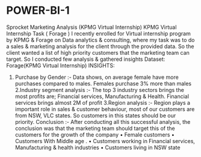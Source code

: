 # POWER-BI-1
Sprocket Marketing Analysis (KPMG Virtual Internship)
KPMG Virtual Internship Task ( Forage )
I recently enrolled for Virtual internship program by KPMG & Forage on Data analytics & consulting, where my task was to do a sales & marketing analysis for the client through the provided data.
So the client wanted a list of high priority customers that the marketing team can target.
So I conducted few analysis & gathered insights
Dataset: Forage(KPMG Virtual Internship)
INSIGHTS:
1. Purchase by Gender :- Data shows, on average female have more purchases compared to males. Females purchase 3% more than males
2.Industry segment analysis :- The top 3 industry sectors brings the most profits are; Financial services, Manufacturing & Health. Financial services brings almost 2M of profit
3.Region analysis :- Region plays a important role in sales & customer behaviour, most of our customers are from NSW, VLC states. So customers in this states should be our priority.
Conclusion :- 
After conducting all this successful analysis,
the conclusion was that the marketing team should target this of the customers for the growth of the company
• Female customers
• Customers With Middle age .
• Customers working in Financial services, Manufacturing & health industries
• Customers living in NSW state
